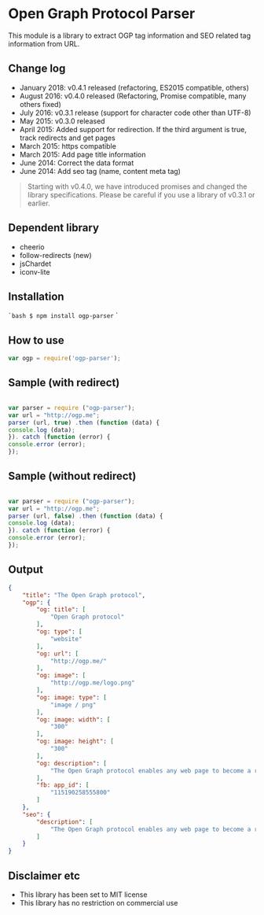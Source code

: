 # Open Graph Protocol Parser

This module is a library to extract OGP tag information and SEO related tag information from URL.

## Change log

* January 2018: v0.4.1 released (refactoring, ES2015 compatible, others)
* August 2016: v0.4.0 released (Refactoring, Promise compatible, many others fixed)
* July 2016: v0.3.1 release (support for character code other than UTF-8)
* May 2015: v0.3.0 released
* April 2015: Added support for redirection. If the third argument is true, track redirects and get pages
* March 2015: https compatible
* March 2015: Add page title information
* June 2014: Correct the data format
* June 2014: Add seo tag (name, content meta tag)



> Starting with v0.4.0, we have introduced promises and changed the library specifications.
> Please be careful if you use a library of v0.3.1 or earlier.

## Dependent library

* cheerio
* follow-redirects (new)
* jsChardet
* iconv-lite

## Installation

`` `bash
$ npm install ogp-parser
`` `

## How to use

```javascript
var ogp = require('ogp-parser');
```

## Sample (with redirect)

```javascript

var parser = require ("ogp-parser");
var url = "http://ogp.me";
parser (url, true) .then (function (data) {
console.log (data);
}). catch (function (error) {
console.error (error);
});

```

## Sample (without redirect)

```javascript

var parser = require ("ogp-parser");
var url = "http://ogp.me";
parser (url, false) .then (function (data) {
console.log (data);
}). catch (function (error) {
console.error (error);
});

```

## Output

```json
{
    "title": "The Open Graph protocol",
    "ogp": {
        "og: title": [
            "Open Graph protocol"
        ],
        "og: type": [
            "website"
        ],
        "og: url": [
            "http://ogp.me/"
        ],
        "og: image": [
            "http://ogp.me/logo.png"
        ],
        "og: image: type": [
            "image / png"
        ],
        "og: image: width": [
            "300"
        ],
        "og: image: height": [
            "300"
        ],
        "og: description": [
            "The Open Graph protocol enables any web page to become a rich object in a social graph."
        ],
        "fb: app_id": [
            "115190258555800"
        ]
    },
    "seo": {
        "description": [
            "The Open Graph protocol enables any web page to become a rich object in a social graph."
        ]
    }
}

```

## Disclaimer etc

* This library has been set to MIT license
* This library has no restriction on commercial use
